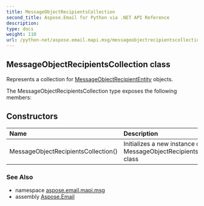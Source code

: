 ```yaml
---
title: MessageObjectRecipientsCollection
second_title: Aspose.Email for Python via .NET API Reference
description: 
type: docs
weight: 110
url: /python-net/aspose.email.mapi.msg/messageobjectrecipientscollection/
---
```


## MessageObjectRecipientsCollection class

Represents a collection for [MessageObjectRecipientEntity](/python-net/aspose.email.mapi.msg/messageobjectrecipiententity/) objects.

The MessageObjectRecipientsCollection type exposes the following members:
## Constructors
| Name | Description |
| :- | :- |
|MessageObjectRecipientsCollection()|Initializes a new instance of the MessageObjectRecipientsCollection class|

### See Also

* namespace [aspose.email.mapi.msg](/python-net/aspose.email.mapi.msg/)
* assembly [Aspose.Email](/python-net/)

